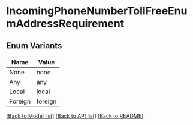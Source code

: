 # IncomingPhoneNumberTollFreeEnumAddressRequirement

## Enum Variants

| Name | Value |
|---- | -----|
| None | none |
| Any | any |
| Local | local |
| Foreign | foreign |


[[Back to Model list]](../README.md#documentation-for-models) [[Back to API list]](../README.md#documentation-for-api-endpoints) [[Back to README]](../README.md)


